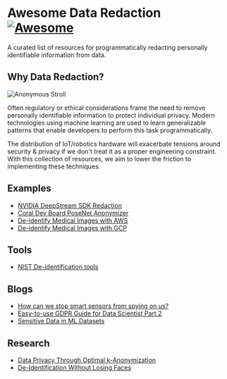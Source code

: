 # Awesome Data Redaction [![Awesome](https://cdn.rawgit.com/sindresorhus/awesome/d7305f38d29fed78fa85652e3a63e154dd8e8829/media/badge.svg)](https://github.com/jtoy/awesome)
A curated list of resources for programmatically redacting personally identifiable information from data.

## Why Data Redaction?

![Anonymous Stroll](https://github.com/smellslikeml/awesome-data-redaction/blob/master/scrubbed.gif?raw=true)

Often regulatory or ethical considerations frame the need to remove personally identifiable information to protect individual privacy. Modern technologies using machine learning are used to learn generalizable patterns that enable developers to perform this task programmatically. 

The distribution of IoT/robotics hardware will exacerbate tensions around security & privacy if we don't treat it as a proper engineering constraint. With this collection of resources, we aim to lower the friction to implementing these techniques.

<!--## Table of Contents

 - [Examples](#github-examples)
 - [Tools](#github-tools)
 - [Blogs](#github-blogs)
 - [Research](#github-research) -->


## Examples
<a name="github-examples" />

* [NVIDIA DeepStream SDK Redaction](https://github.com/NVIDIA-AI-IOT/redaction_with_deepstream)
* [Coral Dev Board PoseNet Anonymizer](https://github.com/google-coral/project-posenet#anonymizerpy)
* [De-identify Medical Images with AWS](https://aws.amazon.com/blogs/machine-learning/de-identify-medical-images-with-the-help-of-amazon-comprehend-medical-and-amazon-rekognition/)
* [De-identify Medical Images with GCP](https://cloud.google.com/healthcare/docs/how-tos/deidentify)

## Tools
<a name="github-tools" />

* [NIST De-identification tools](https://www.nist.gov/itl/applied-cybersecurity/privacy-engineering/collaboration-space/browse/de-identification-tools)


## Blogs
<a name="github-blogs" />

* [How can we stop smart sensors from spying on us?](https://petewarden.com/2019/07/26/how-can-we-stop-smart-sensors-from-spying-on-us/)
* [Easy-to-use GDPR Guide for Data Scientist Part 2](https://medium.com/@korniichuk/gdpr-guide-2-7c399b44ba3)
* [Sensitive Data in ML Datasets](https://cloud.google.com/solutions/sensitive-data-and-ml-datasets)


## Research
<a name="github-research" />

* [Data Privacy Through Optimal k-Anonymization](https://personal.utdallas.edu/~muratk/courses/privacy08f_files/proj_files/Data%20Privacy%20Through%20Optimal%20k-Anonymization.pdf)
* [De-Identification Without Losing Faces](https://arxiv.org/pdf/1902.04202.pdf)

